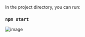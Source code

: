 In the project directory, you can run:

### `npm start`

![image](https://github.com/VedikaSingh1/Instagram-Clone/assets/144081124/56ae6782-9631-4820-b781-d17b746d882c)
